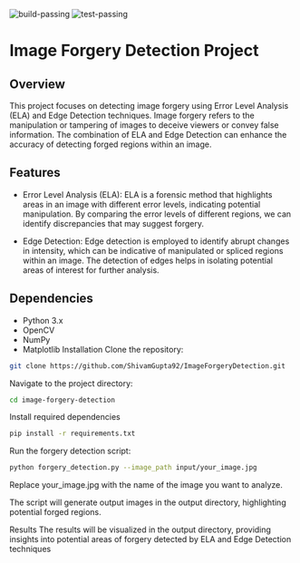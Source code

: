 ![build-passing](https://img.shields.io/badge/build-passing-brightgreen) ![test-passing](https://img.shields.io/badge/test-passing-brightgreen)

# Image Forgery Detection Project

## Overview
This project focuses on detecting image forgery using Error Level Analysis (ELA) and Edge Detection techniques. Image forgery refers to the manipulation or tampering of images to deceive viewers or convey false information. The combination of ELA and Edge Detection can enhance the accuracy of detecting forged regions within an image.

## Features
- Error Level Analysis (ELA): ELA is a forensic method that highlights areas in an image with different error levels, indicating potential manipulation. By comparing the error levels of different regions, we can identify discrepancies that may suggest forgery.

- Edge Detection: Edge detection is employed to identify abrupt changes in intensity, which can be indicative of manipulated or spliced regions within an image. The detection of edges helps in isolating potential areas of interest for further analysis.

## Dependencies
- Python 3.x
- OpenCV
- NumPy
- Matplotlib
Installation
Clone the repository:
```sh
git clone https://github.com/ShivamGupta92/ImageForgeryDetection.git
 ```
 
Navigate to the project directory:
```sh
cd image-forgery-detection
 ```

Install required dependencies
```sh
pip install -r requirements.txt
 ```

Run the forgery detection script:

```sh
python forgery_detection.py --image_path input/your_image.jpg
 ```
Replace your_image.jpg with the name of the image you want to analyze.

The script will generate output images in the output directory, highlighting potential forged regions.

Results
The results will be visualized in the output directory, providing insights into potential areas of forgery detected by ELA and Edge Detection techniques
